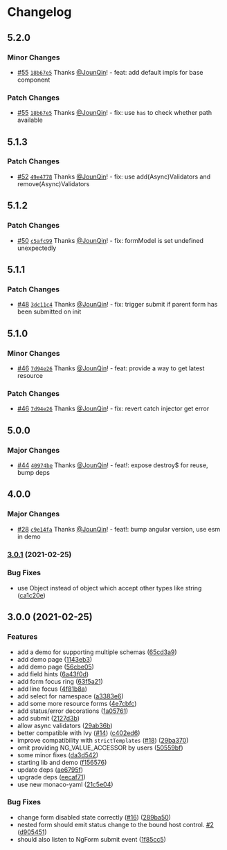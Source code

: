 # Changelog

## 5.2.0

### Minor Changes

- [#55](https://github.com/alauda/k8s-form-in-action/pull/55) [`18b67e5`](https://github.com/alauda/k8s-form-in-action/commit/18b67e57449e92019899e65c7f72016d5f6ad136) Thanks [@JounQin](https://github.com/JounQin)! - feat: add default impls for base component

### Patch Changes

- [#55](https://github.com/alauda/k8s-form-in-action/pull/55) [`18b67e5`](https://github.com/alauda/k8s-form-in-action/commit/18b67e57449e92019899e65c7f72016d5f6ad136) Thanks [@JounQin](https://github.com/JounQin)! - fix: use `has` to check whether path available

## 5.1.3

### Patch Changes

- [#52](https://github.com/alauda/k8s-form-in-action/pull/52) [`49e4778`](https://github.com/alauda/k8s-form-in-action/commit/49e4778904f4ae849af819aa4bb5f06deed20b72) Thanks [@JounQin](https://github.com/JounQin)! - fix: use add(Async)Validators and remove(Async)Validators

## 5.1.2

### Patch Changes

- [#50](https://github.com/alauda/k8s-form-in-action/pull/50) [`c5afc99`](https://github.com/alauda/k8s-form-in-action/commit/c5afc99c400698081d15d68d94bea402b6a88dc4) Thanks [@JounQin](https://github.com/JounQin)! - fix: formModel is set undefined unexpectedly

## 5.1.1

### Patch Changes

- [#48](https://github.com/alauda/k8s-form-in-action/pull/48) [`3dc11c4`](https://github.com/alauda/k8s-form-in-action/commit/3dc11c47cacd504afde4465978208ad71d0f9207) Thanks [@JounQin](https://github.com/JounQin)! - fix: trigger submit if parent form has been submitted on init

## 5.1.0

### Minor Changes

- [#46](https://github.com/alauda/k8s-form-in-action/pull/46) [`7d94e26`](https://github.com/alauda/k8s-form-in-action/commit/7d94e26e56cf5dc6ae8796adce02e7d6224b7985) Thanks [@JounQin](https://github.com/JounQin)! - feat: provide a way to get latest resource

### Patch Changes

- [#46](https://github.com/alauda/k8s-form-in-action/pull/46) [`7d94e26`](https://github.com/alauda/k8s-form-in-action/commit/7d94e26e56cf5dc6ae8796adce02e7d6224b7985) Thanks [@JounQin](https://github.com/JounQin)! - fix: revert catch injector get error

## 5.0.0

### Major Changes

- [#44](https://github.com/alauda/k8s-form-in-action/pull/44) [`40974be`](https://github.com/alauda/k8s-form-in-action/commit/40974be2375777f5d259467ce7ee47ed5c7385ba) Thanks [@JounQin](https://github.com/JounQin)! - feat!: expose destroy$ for reuse, bump deps

## 4.0.0

### Major Changes

- [#28](https://github.com/alauda/k8s-form-in-action/pull/28) [`c9e14fa`](https://github.com/alauda/k8s-form-in-action/commit/c9e14fa8da69b7223491db97ac3fcf1e3aa28543) Thanks [@JounQin](https://github.com/JounQin)! - feat!: bump angular version, use esm in demo

### [3.0.1](https://github.com/alauda/k8s-form-in-action/compare/v3.0.0...v3.0.1) (2021-02-25)

### Bug Fixes

- use Object instead of object which accept other types like string ([ca1c20e](https://github.com/alauda/k8s-form-in-action/commit/ca1c20eb7feca642b09209708666ef5a14d74bd1))

## 3.0.0 (2021-02-25)

### Features

- add a demo for supporting multiple schemas ([65cd3a9](https://github.com/alauda/k8s-form-in-action/commit/65cd3a9cdbaf0b971b398feec932a8a80ced87af))
- add demo page ([1143eb3](https://github.com/alauda/k8s-form-in-action/commit/1143eb3bc90d5d635ae7c7a06db123d83e67a667))
- add demo page ([56cbe05](https://github.com/alauda/k8s-form-in-action/commit/56cbe056eb08f3bc5c8d342217b091fddc7b66f0))
- add field hints ([6a43f0d](https://github.com/alauda/k8s-form-in-action/commit/6a43f0d70ed7454e1e203efcb79f0737b4c5c8fa))
- add form focus ring ([63f5a21](https://github.com/alauda/k8s-form-in-action/commit/63f5a21041dfe9072178edbff7772cf2fe6b617b))
- add line focus ([4f81b8a](https://github.com/alauda/k8s-form-in-action/commit/4f81b8ae2c559709f9f88155db2e7b027aa8e5b0))
- add select for namespace ([a3383e6](https://github.com/alauda/k8s-form-in-action/commit/a3383e6c115654e8a59dd02f1e26b6cb8c1839a0))
- add some more resource forms ([4e7cbfc](https://github.com/alauda/k8s-form-in-action/commit/4e7cbfc10be2d3a9823ff33a867da0948d1dfc90))
- add status/error decorations ([1a05761](https://github.com/alauda/k8s-form-in-action/commit/1a0576175e66baf5d6c706767b6e39e36c1516f7))
- add submit ([2127d3b](https://github.com/alauda/k8s-form-in-action/commit/2127d3bcad658f6ec54972d209f38cb166dd77cc))
- allow async validators ([29ab36b](https://github.com/alauda/k8s-form-in-action/commit/29ab36baecd1cb116a1aa5b780ee87b3f088026f))
- better compatible with Ivy ([#14](https://github.com/alauda/k8s-form-in-action/issues/14)) ([c402ed6](https://github.com/alauda/k8s-form-in-action/commit/c402ed6a739e344f2c58041e7454f24da3d0f963))
- improve compatibility with `strictTemplates` ([#18](https://github.com/alauda/k8s-form-in-action/issues/18)) ([29ba370](https://github.com/alauda/k8s-form-in-action/commit/29ba37089a8e443d48db9d58701dfe225d05011e))
- omit providing NG_VALUE_ACCESSOR by users ([50559bf](https://github.com/alauda/k8s-form-in-action/commit/50559bfb9e42a9a8a76300a3b4e78ff5df7c26ec))
- some minor fixes ([da3d542](https://github.com/alauda/k8s-form-in-action/commit/da3d542e49dc8b3badb6a4d413756f6bc6d4d575))
- starting lib and demo ([f156576](https://github.com/alauda/k8s-form-in-action/commit/f156576e83cf1ff933576a0a6cc7c91de1eb9eea))
- update deps ([ae6795f](https://github.com/alauda/k8s-form-in-action/commit/ae6795fbb40061694301f2501a05315e06989b24))
- upgrade deps ([eecaf71](https://github.com/alauda/k8s-form-in-action/commit/eecaf71f5d7a1b30c77f901f63bf494d1f5bc879))
- use new monaco-yaml ([21c5e04](https://github.com/alauda/k8s-form-in-action/commit/21c5e047969c42665dc0d0e3f69c73fc7082306d))

### Bug Fixes

- change form disabled state correctly ([#16](https://github.com/alauda/k8s-form-in-action/issues/16)) ([289ba50](https://github.com/alauda/k8s-form-in-action/commit/289ba501009d5c2d114088f5a8cd4b4564988b5f))
- nested form should emit status change to the bound host control. [#2](https://github.com/alauda/k8s-form-in-action/issues/2) ([d905451](https://github.com/alauda/k8s-form-in-action/commit/d9054517f05e33f36ed053b63fc9bfecad286b14))
- should also listen to NgForm submit event ([1f85cc5](https://github.com/alauda/k8s-form-in-action/commit/1f85cc56aecd945f65b6f1d62bc2f4141095fd83))
